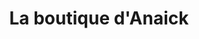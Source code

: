 ---
title: "La boutique d'Anaick"
url: /saint-donat-sur-lherbasse/la-boutique-danaick/
shop: Kleidung
---